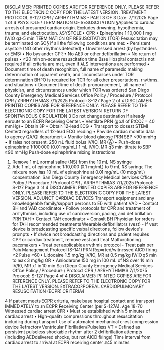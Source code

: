 DISCLAIMER: PRINTED COPIES ARE FOR REFERENCE ONLY. PLEASE REFER TO THE ELECTRONIC COPY FOR THE LATEST VERSION.
TREATMENT PROTOCOL S-127
CPR / ARRHYTHMIAS - PART 3 OF 3
Date: 7/1/2025 Page 1 of 4
ASYSTOLE / TERMINATION OF RESUSCITATION
§Applies to cardiac arrests of presumed cardiac origin. Excludes drowning, hypothermia, trauma, and
electrocution.
ASYSTOLE
• CPR
• Epinephrine 1:10,000 1 mg IV/IO q3-5 min
TERMINATION OF RESUSCITATION (TOR)
Resuscitation may be terminated on SO§ if all the following conditions are met:
• Persistent asystole (NO other rhythms detected)
• Unwitnessed arrest (by bystanders or EMS)
• No bystander CPR
• No AED or other defibrillation
• No return of pulses
• ≥20 min on-scene resuscitation time
Base Hospital contact is not required if all criteria are met, even if ALS interventions are
performed
• Document time of death recognition, full name of paramedic making determination of apparent
death, and circumstances under TOR determination
BHPO is required for TOR for all other presentations, rhythms, and situations
• Document time of death pronouncement, full name of physician, and circumstances under which
TOR was ordered
San Diego County Emergency Medical Services Office
Policy / Procedure / Protocol
CPR / ARRHYTHMIAS 7/1/2025
Protocol: S-127 Page 2 of 4
DISCLAIMER: PRINTED COPIES ARE FOR REFERENCE ONLY. PLEASE REFER TO THE ELECTRONIC COPY FOR THE LATEST VERSION.
RETURN OF SPONTANEOUS CIRCULATION
3 Do not change destination if already enroute to an ECPR Receiving Center.
• Ventilate PRN (goal of EtCO2 = 40 mmHg)
• Obtain BP
• Obtain 12-lead ECG
• Transport to closest STEMI Center3 regardless of 12-lead ECG reading
• Provide cardiac monitor data to agency QA/QI department
• Monitor blood glucose PRN
SBP <90 mmHg
• If rales not present, 250 mL fluid bolus IV/IO, MR Ⓐ
• Push-dose epinephrine 1:100,000 (0.01 mg/mL) 1 mL IV/IO. MR q3 min, titrate to SBP ≥90 mmHg
Push-dose epinephrine mixing instructions
1. Remove 1 mL normal saline (NS) from the 10
mL NS syringe
2. Add 1 mL of epinephrine 1:10,000 (0.1 mg/mL)
to 9 mL NS syringe
The mixture now has 10 mL of epinephrine at 0.01
mg/mL (10 mcg/mL) concentration.
San Diego County Emergency Medical Services Office
Policy / Procedure / Protocol
CPR / ARRHYTHMIAS 7/1/2025
Protocol: S-127 Page 3 of 4
DISCLAIMER: PRINTED COPIES ARE FOR REFERENCE ONLY. PLEASE REFER TO THE ELECTRONIC COPY FOR THE LATEST VERSION.
ADJUNCT CARDIAC DEVICES
Transport equipment and any knowledgeable family/support persons to ED with patient
VAD
• Contact BH and VAD coordinator
• Follow protocols for CPR and treatment of arrhythmias, including use of cardioversion, pacing, and
defibrillation PRN
TAH
• Contact TAH coordinator
• Consult BH Physician for orders for TAH recommended treatments
Wearable defibrillators (vest)
• If vest device is broadcasting specific verbal directions, follow device's prompts
• If device not broadcasting directions and patient requires CPR or cardiac treatment, remove vest
and treat
Malfunctioning pacemakers
• Treat per applicable arrythmia protocol
• Treat pain per Pain Management Protocol (S-141) PRN
Reported/witnessed AICD firing ≥2
Pulse ≥60
• Lidocaine 1.5 mg/kg IV/IO, MR at 0.5 mg/kg IV/IO q5 min to max 3 mg/kg
OR
• Amiodarone 150 mg in 100 mL of NS over 10 min IV/IO, MR x1 in 10 min
San Diego County Emergency Medical Services Office
Policy / Procedure / Protocol
CPR / ARRHYTHMIAS 7/1/2025
Protocol: S-127 Page 4 of 4
DISCLAIMER: PRINTED COPIES ARE FOR REFERENCE ONLY. PLEASE REFER TO THE ELECTRONIC COPY FOR THE LATEST VERSION.
 EXTRACORPOREAL CARDIOPULMONARY RESUSCITATION (ECPR) CRITERIA4

4 If patient meets ECPR criteria, make base hospital contact and transport IMMEDIATELY to an ECPR Receiving Center (per S-127A).
Age 18-70
Witnessed cardiac arrest
CPR
• Must be established within 5 minutes of cardiac arrest
• High-quality compressions throughout resuscitation, including during transport
Use of automated mechanical chest compression device
Refractory Ventricular Fibrillation/Pulseless VT
• Defined as persistent pulseless shockable rhythm after 2 defibrillation attempts (including AEDdelivered shocks, but not AICD firings)
Time interval from cardiac arrest to arrival at ECPR receiving center ≤45 minutes

